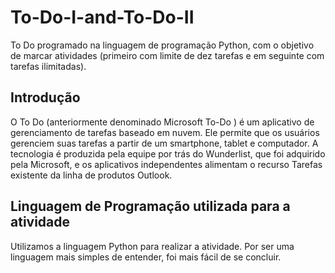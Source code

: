 # To-Do-I-and-To-Do-II
To Do programado na linguagem de programação Python, com o objetivo de marcar atividades (primeiro com limite de dez tarefas e em seguinte com tarefas ilimitadas).

## Introdução 
O To Do (anteriormente denominado Microsoft To-Do ) é um aplicativo de gerenciamento de tarefas baseado em nuvem. Ele permite que os usuários gerenciem suas tarefas a partir de um smartphone, tablet e computador. A tecnologia é produzida pela equipe por trás do Wunderlist, que foi adquirido pela Microsoft, e os aplicativos independentes alimentam o recurso Tarefas existente da linha de produtos Outlook.

## Linguagem de Programação utilizada para a atividade
Utilizamos a linguagem Python para realizar a atividade. Por ser uma linguagem mais simples de entender, foi mais fácil de se concluir.







